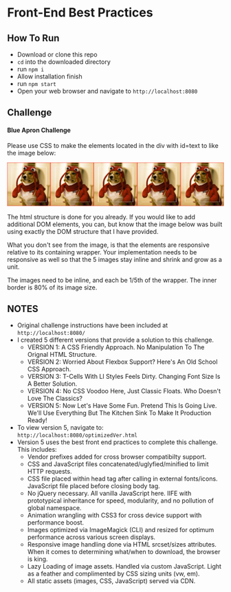 # Front-End Best Practices

## How To Run
<ul>
  <li>
    Download or clone this repo
  </li>
  <li>
    <code>cd</code> into the downloaded directory
  </li>
  <li>
    run <code>npm i</code>
  </li>
  <li>
    Allow installation finish
  </li>
  <li>
    run <code>npm start</code>
  </li>
  <li>
    Open your web browser and navigate to <code>http://localhost:8080</code>
  </li>
</ul>

## Challenge
#### Blue Apron Challenge
<p>
  Please use CSS to make the elements located in the div with id=text to like the image below:
</p>
<div class="example">
  <img alt="Lobster Dog solution" src="./client/static/img/example.jpg"/>
</div>
<p>
The html structure is done for you already. If you would like to add additional DOM elements, you can, but know that the image below was built using exactly the DOM structure that I have provided.
</p>
<p>
What you don't see from the image, is that the elements are responsive relative to its containing wrapper. Your implementation needs to be responsive as well so that the 5 images stay inline and shrink and grow as a unit.
</p>
<p>
The images need to be inline, and each be 1/5th of the wrapper. The inner border is 80% of its image size.
</p>

## NOTES
<ul>
  <li>
    Original challenge instructions have been included at <code>http://localhost:8080/</code>
  </li>
  <li>
    I created 5 different versions that provide a solution to this challenge.
      <ul>
        <li>
        VERSION 1: A CSS Friendly Approach. No Manipulation To The Orignal HTML Structure.
        </li>
        <li>
        VERSION 2: Worried About Flexbox Support? Here's An Old School CSS Approach.
        </li>
        <li>
        VERSION 3: T-Cells With LI Styles Feels Dirty. Changing Font Size Is A Better Solution.
        </li>
        <li>
        VERSION 4: No CSS Voodoo Here, Just Classic Floats. Who Doesn't Love The Classics?
        </li>
        <li>
        VERSION 5: Now Let's Have Some Fun. Pretend This Is Going Live. We'll Use Everything But The Kitchen Sink To Make It Production Ready!
        </li>
      </ul>
  </li>
  <li>
  To view version 5, navigate to: <code>http://localhost:8080/optimizedVer.html</code>
  </li>
  <li>
  Version 5 uses the best front end practices to complete this challenge. This includes:
    <ul>
      <li>
      Vendor prefixes added for cross browser compatibilty support.
      </li>
      <li>
      CSS and JavaScript files concatenated/uglyfied/minified to limit HTTP requests.
      </li>
      <li>
      CSS file placed within head tag after calling in external fonts/icons. JavaScript file placed before closing body tag.
      </li>
      <li>
      No jQuery necessary. All vanilla JavaScript here. IIFE with prototypical inheritance for speed, modularity, and no pollution of global namespace.
      </li>
      <li>
      Animation wrangling with CSS3 for cross device support with performance boost.
      </li>
      <li>
      Images optimized via ImageMagick (CLI) and resized for optimum performance across various screen displays.
      </li>
      <li>
      Responsive image handling done via HTML srcset/sizes attributes. When it comes to determining what/when to download, the browser is king.
      </li>
      <li>
      Lazy Loading of image assets. Handled via custom JavaScript. Light as a feather and complimented by CSS sizing units (vw, em).
      </li>
      <li>
      All static assets (images, CSS, JavaScript) served via CDN.
      </li>
    </ul>
  </li>
</ul>
